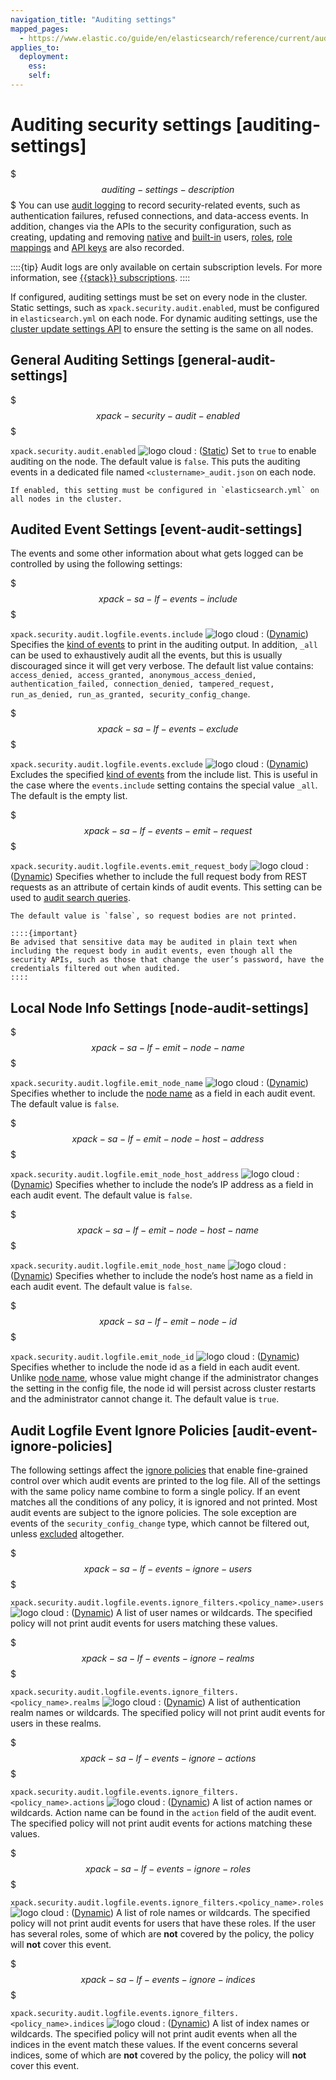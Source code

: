 ```yaml
---
navigation_title: "Auditing settings"
mapped_pages:
  - https://www.elastic.co/guide/en/elasticsearch/reference/current/auditing-settings.html
applies_to:
  deployment:
    ess:
    self:
---
```


# Auditing security settings [auditing-settings]


$$$auditing-settings-description$$$
You can use [audit logging](docs-content://deploy-manage/monitor/logging-configuration/enabling-audit-logs.md) to record security-related events, such as authentication failures, refused connections, and data-access events. In addition, changes via the APIs to the security configuration, such as creating, updating and removing [native](docs-content://deploy-manage/users-roles/cluster-or-deployment-auth/native.md) and [built-in](docs-content://deploy-manage/users-roles/cluster-or-deployment-auth/built-in-users.md) users, [roles](https://www.elastic.co/docs/api/doc/elasticsearch/operation/operation-security-put-role), [role mappings](https://www.elastic.co/docs/api/doc/elasticsearch/operation/operation-security-put-role-mapping) and [API keys](https://www.elastic.co/docs/api/doc/elasticsearch/operation/operation-security-create-api-key) are also recorded.

::::{tip}
Audit logs are only available on certain subscription levels. For more information, see [{{stack}} subscriptions](https://www.elastic.co/subscriptions).
::::

If configured, auditing settings must be set on every node in the cluster. Static settings, such as `xpack.security.audit.enabled`, must be configured in `elasticsearch.yml` on each node. For dynamic auditing settings, use the [cluster update settings API](https://www.elastic.co/docs/api/doc/elasticsearch/operation/operation-cluster-put-settings) to ensure the setting is the same on all nodes.

## General Auditing Settings [general-audit-settings]

$$$xpack-security-audit-enabled$$$

`xpack.security.audit.enabled` ![logo cloud](https://doc-icons.s3.us-east-2.amazonaws.com/logo_cloud.svg "Supported on Elastic Cloud Hosted")
:   ([Static](docs-content://deploy-manage/deploy/self-managed/configure-elasticsearch.md#static-cluster-setting)) Set to `true` to enable auditing on the node. The default value is `false`. This puts the auditing events in a dedicated file named `<clustername>_audit.json` on each node.

    If enabled, this setting must be configured in `elasticsearch.yml` on all nodes in the cluster.



## Audited Event Settings [event-audit-settings]

The events and some other information about what gets logged can be controlled by using the following settings:

$$$xpack-sa-lf-events-include$$$

`xpack.security.audit.logfile.events.include` ![logo cloud](https://doc-icons.s3.us-east-2.amazonaws.com/logo_cloud.svg "Supported on Elastic Cloud Hosted")
:   ([Dynamic](docs-content://deploy-manage/deploy/self-managed/configure-elasticsearch.md#dynamic-cluster-setting)) Specifies the [kind of events](/reference/elasticsearch/elasticsearch-audit-events.md) to print in the auditing output. In addition, `_all` can be used to exhaustively audit all the events, but this is usually discouraged since it will get very verbose. The default list value contains: `access_denied, access_granted, anonymous_access_denied, authentication_failed, connection_denied, tampered_request, run_as_denied, run_as_granted, security_config_change`.

$$$xpack-sa-lf-events-exclude$$$

`xpack.security.audit.logfile.events.exclude` ![logo cloud](https://doc-icons.s3.us-east-2.amazonaws.com/logo_cloud.svg "Supported on Elastic Cloud Hosted")
:   ([Dynamic](docs-content://deploy-manage/deploy/self-managed/configure-elasticsearch.md#dynamic-cluster-setting)) Excludes the specified [kind of events](/reference/elasticsearch/elasticsearch-audit-events.md) from the include list. This is useful in the case where the `events.include` setting contains the special value `_all`. The default is the empty list.

$$$xpack-sa-lf-events-emit-request$$$

`xpack.security.audit.logfile.events.emit_request_body` ![logo cloud](https://doc-icons.s3.us-east-2.amazonaws.com/logo_cloud.svg "Supported on Elastic Cloud Hosted")
:   ([Dynamic](docs-content://deploy-manage/deploy/self-managed/configure-elasticsearch.md#dynamic-cluster-setting)) Specifies whether to include the full request body from REST requests as an attribute of certain kinds of audit events. This setting can be used to [audit search queries](docs-content://deploy-manage/monitor/logging-configuration/auditing-search-queries.md).

    The default value is `false`, so request bodies are not printed.

    ::::{important}
    Be advised that sensitive data may be audited in plain text when including the request body in audit events, even though all the security APIs, such as those that change the user’s password, have the credentials filtered out when audited.
    ::::



## Local Node Info Settings [node-audit-settings]

$$$xpack-sa-lf-emit-node-name$$$

`xpack.security.audit.logfile.emit_node_name` ![logo cloud](https://doc-icons.s3.us-east-2.amazonaws.com/logo_cloud.svg "Supported on Elastic Cloud Hosted")
:   ([Dynamic](docs-content://deploy-manage/deploy/self-managed/configure-elasticsearch.md#dynamic-cluster-setting)) Specifies whether to include the [node name](docs-content://deploy-manage/deploy/self-managed/important-settings-configuration.md#node-name) as a field in each audit event. The default value is `false`.

$$$xpack-sa-lf-emit-node-host-address$$$

`xpack.security.audit.logfile.emit_node_host_address` ![logo cloud](https://doc-icons.s3.us-east-2.amazonaws.com/logo_cloud.svg "Supported on Elastic Cloud Hosted")
:   ([Dynamic](docs-content://deploy-manage/deploy/self-managed/configure-elasticsearch.md#dynamic-cluster-setting)) Specifies whether to include the node’s IP address as a field in each audit event. The default value is `false`.

$$$xpack-sa-lf-emit-node-host-name$$$

`xpack.security.audit.logfile.emit_node_host_name` ![logo cloud](https://doc-icons.s3.us-east-2.amazonaws.com/logo_cloud.svg "Supported on Elastic Cloud Hosted")
:   ([Dynamic](docs-content://deploy-manage/deploy/self-managed/configure-elasticsearch.md#dynamic-cluster-setting)) Specifies whether to include the node’s host name as a field in each audit event. The default value is `false`.

$$$xpack-sa-lf-emit-node-id$$$

`xpack.security.audit.logfile.emit_node_id` ![logo cloud](https://doc-icons.s3.us-east-2.amazonaws.com/logo_cloud.svg "Supported on Elastic Cloud Hosted")
:   ([Dynamic](docs-content://deploy-manage/deploy/self-managed/configure-elasticsearch.md#dynamic-cluster-setting)) Specifies whether to include the node id as a field in each audit event. Unlike [node name](docs-content://deploy-manage/deploy/self-managed/important-settings-configuration.md#node-name), whose value might change if the administrator changes the setting in the config file, the node id will persist across cluster restarts and the administrator cannot change it. The default value is `true`.


## Audit Logfile Event Ignore Policies [audit-event-ignore-policies]

The following settings affect the [ignore policies](docs-content://deploy-manage/monitor/logging-configuration/logfile-audit-events-ignore-policies.md) that enable fine-grained control over which audit events are printed to the log file. All of the settings with the same policy name combine to form a single policy. If an event matches all the conditions of any policy, it is ignored and not printed. Most audit events are subject to the ignore policies. The sole exception are events of the `security_config_change` type, which cannot be filtered out, unless [excluded](#xpack-sa-lf-events-exclude) altogether.

$$$xpack-sa-lf-events-ignore-users$$$

`xpack.security.audit.logfile.events.ignore_filters.<policy_name>.users` ![logo cloud](https://doc-icons.s3.us-east-2.amazonaws.com/logo_cloud.svg "Supported on Elastic Cloud Hosted")
:   ([Dynamic](docs-content://deploy-manage/deploy/self-managed/configure-elasticsearch.md#dynamic-cluster-setting)) A list of user names or wildcards. The specified policy will not print audit events for users matching these values.

$$$xpack-sa-lf-events-ignore-realms$$$

`xpack.security.audit.logfile.events.ignore_filters.<policy_name>.realms` ![logo cloud](https://doc-icons.s3.us-east-2.amazonaws.com/logo_cloud.svg "Supported on Elastic Cloud Hosted")
:   ([Dynamic](docs-content://deploy-manage/deploy/self-managed/configure-elasticsearch.md#dynamic-cluster-setting)) A list of authentication realm names or wildcards. The specified policy will not print audit events for users in these realms.

$$$xpack-sa-lf-events-ignore-actions$$$

`xpack.security.audit.logfile.events.ignore_filters.<policy_name>.actions` ![logo cloud](https://doc-icons.s3.us-east-2.amazonaws.com/logo_cloud.svg "Supported on Elastic Cloud Hosted")
:   ([Dynamic](docs-content://deploy-manage/deploy/self-managed/configure-elasticsearch.md#dynamic-cluster-setting)) A list of action names or wildcards. Action name can be found in the `action` field of the audit event. The specified policy will not print audit events for actions matching these values.

$$$xpack-sa-lf-events-ignore-roles$$$

`xpack.security.audit.logfile.events.ignore_filters.<policy_name>.roles` ![logo cloud](https://doc-icons.s3.us-east-2.amazonaws.com/logo_cloud.svg "Supported on Elastic Cloud Hosted")
:   ([Dynamic](docs-content://deploy-manage/deploy/self-managed/configure-elasticsearch.md#dynamic-cluster-setting)) A list of role names or wildcards. The specified policy will not print audit events for users that have these roles. If the user has several roles, some of which are **not** covered by the policy, the policy will **not** cover this event.

$$$xpack-sa-lf-events-ignore-indices$$$

`xpack.security.audit.logfile.events.ignore_filters.<policy_name>.indices` ![logo cloud](https://doc-icons.s3.us-east-2.amazonaws.com/logo_cloud.svg "Supported on Elastic Cloud Hosted")
:   ([Dynamic](docs-content://deploy-manage/deploy/self-managed/configure-elasticsearch.md#dynamic-cluster-setting)) A list of index names or wildcards. The specified policy will not print audit events when all the indices in the event match these values. If the event concerns several indices, some of which are **not** covered by the policy, the policy will **not** cover this event.


